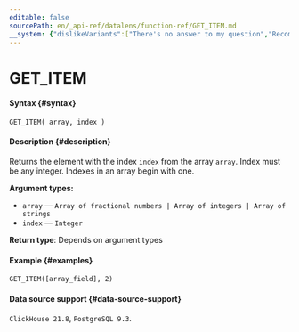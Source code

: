 ```yaml
---
editable: false
sourcePath: en/_api-ref/datalens/function-ref/GET_ITEM.md
__system: {"dislikeVariants":["There's no answer to my question","Recommendations aren't helpful","Content does not match the title","Other"]}
---
```


# GET_ITEM



#### Syntax {#syntax}


```
GET_ITEM( array, index )
```

#### Description {#description}
Returns the element with the index `index` from the array `array`. Index must be any integer. Indexes in an array begin with one.

**Argument types:**
- `array` — `Array of fractional numbers | Array of integers | Array of strings`
- `index` — `Integer`


**Return type**: Depends on argument types

#### Example {#examples}

```
GET_ITEM([array_field], 2)
```


#### Data source support {#data-source-support}

`ClickHouse 21.8`, `PostgreSQL 9.3`.
